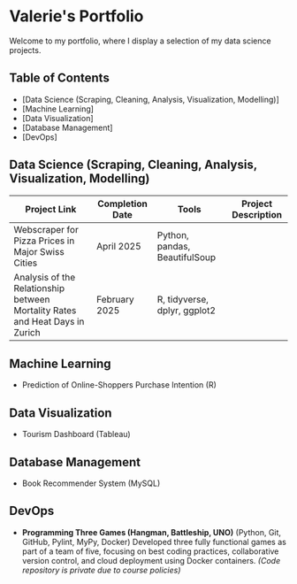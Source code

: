# Valerie's Portfolio
Welcome to my portfolio, where I display a selection of my data science projects.

## Table of Contents
- [Data Science (Scraping, Cleaning, Analysis, Visualization, Modelling)]
- [Machine Learning]
- [Data Visualization]
- [Database Management]
- [DevOps]

## Data Science (Scraping, Cleaning, Analysis, Visualization, Modelling)

| Project Link                                                                   | Completion Date | Tools                         | Project Description |
| -------------------------------------------------------------------------------| --------------- | ------------------------------|---------------------|
| Webscraper for Pizza Prices in Major Swiss Cities                              |  April 2025     | Python, pandas, BeautifulSoup |                     |
| Analysis of the Relationship between Mortality Rates and Heat Days in Zurich   |  February 2025  | R, tidyverse, dplyr, ggplot2  |                     |

## Machine Learning
- Prediction of Online-Shoppers Purchase Intention (R)

## Data Visualization
- Tourism Dashboard (Tableau)

## Database Management
- Book Recommender System (MySQL)

## DevOps
- **Programming Three Games (Hangman, Battleship, UNO)** (Python, Git, GitHub, Pylint, MyPy, Docker)
Developed three fully functional games as part of a team of five, focusing on best coding practices, collaborative version control, and cloud deployment using Docker containers. *(Code repository is private due to course policies)*

